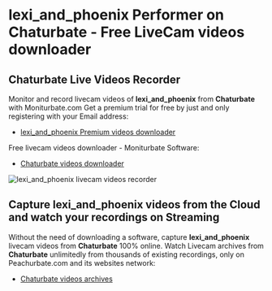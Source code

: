 # lexi_and_phoenix Performer on Chaturbate - Free LiveCam videos downloader

## Chaturbate Live Videos Recorder

Monitor and record livecam videos of **lexi_and_phoenix** from **Chaturbate** with Moniturbate.com
Get a premium trial for free by just and only registering with your Email address:
* [lexi_and_phoenix Premium videos downloader](https://moniturbate.com/request-demo-licence-key.html)

Free livecam videos downloader - Moniturbate Software:
* [Chaturbate videos downloader](https://moniturbate.com/moniturbate-download-software.html)

![lexi_and_phoenix livecam videos recorder](https://peachurnet.com/templates/moniturbate-software.png)


## Capture lexi_and_phoenix videos from the Cloud and watch your recordings on Streaming

Without the need of downloading a software, capture **lexi_and_phoenix** livecam videos from **Chaturbate** 100% online.
Watch Livecam archives from **Chaturbate** unlimitedly from thousands of existing recordings, only on Peachurbate.com and its websites network:
* [Chaturbate videos archives](https://peachurnet.com/)
